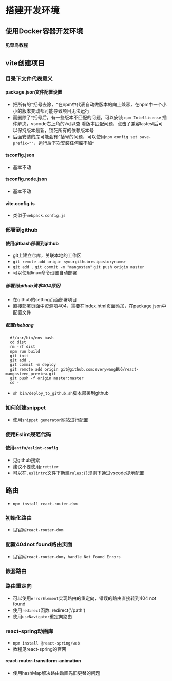 # 搭建开发环境

## 使用Docker容器开发环境

#### 见菜鸟教程

## vite创建项目

### 目录下文件代表意义

#### package.json文件配置设置

- 把所有的`^`括号去除，`^`在npm中代表自动做版本的向上兼容，在npm中一个小小的版本变动都可能导致项目无法运行
- 而删除了^括号后，有一些版本不匹配的问题，可以安装 `npm Intellisense` 插件解决，vscode右上角的`V`可以查
  看版本匹配问题，点击了兼容lastest后可以保持版本最新，锁死所有的依赖版本号
- 后面安装的库可能会有`^`括号的问题，可以使用`npm config set save-prefix=""`，运行后下次安装任何库不加`^`

#### tsconfig.json

- 基本不动

#### tsconfig.node.json

- 基本不动

#### vite.config.ts

- 类似于`webpack.config.js`

### 部署到github

#### 使用gitbash部署到github
- git上建立仓库，关联本地的工作区
- `git remote add origin <yourgithubresipostoryname>`
- `git add .` `git commit -m "mangosten"` `git push origin master`
- 可以使用linux命令设置自动部署

##### 部署到github请求404原因
- 在github的setting页面部署项目
- 直接部署页面中资源项404，需要在index.html页面添加，在package.json中配置文件

##### 配置shebang
```
  #!/usr/bin/env bash
  cd dist
  rm -rf dist
  npm run build
  git init
  git add .
  git commit -m deploy
  git remote add origin git@github.com:everywangBUG/react-mangosteen_preview.git
  git push -f origin master:master
  cd -
```
- `sh bin/deploy_to_github.sh`脚本部署到github

### 如何创建snippet

- 使用`snippet generator`网站进行配置

### 使用Eslint规范代码

#### 使用`antfu/eslint-config`
- 见github搜索
- 建议不要使用`prettier`
- 可以在`.eslintrc`文件下新建`rules:{}`规则下通过vscode提示配置

## 路由
- `npm install react-router-dom`

### 初始化路由
- 见官网`react-router-dom`

### 配置404not found路由页面
- 见官网`react-router-dom`，`handle Not Found Errors`

### 嵌套路由

### 路由重定向
- 可以使用`errorElement`实现路由的重定向，错误的路由直接转到404 not found
- 使用`redirect`函数: redirect('/path')
- 使用`useNavigator`重定向路由

### react-spring动画库
- `npm install @react-spring/web`
- 教程见react-spring的官网

#### react-router-transiform-animation
- 使用hashMap解决路由动画先旧更替的问题
